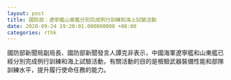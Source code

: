 ```yaml
---
layout: post
title: 國防部：遼寧艦山東艦分別完成例行訓練和海上試驗活動
date: 2020-09-24 19:20:01.000000000 +08:00
categories: rthk
---
```


國防部新聞局副局長、國防部新聞發言人譚克非表示，中國海軍遼寧艦和山東艦已經分別完成例行訓練和海上試驗活動，有關活動的目的是檢驗武器裝備性能和部隊訓練水平，提升履行使命任務的能力。
